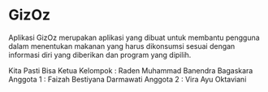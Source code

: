 # GizOz
Aplikasi GizOz merupakan aplikasi yang dibuat untuk membantu pengguna dalam menentukan makanan yang harus dikonsumsi sesuai dengan informasi diri yang diberikan dan program yang dipilih.

Kita Pasti Bisa
Ketua Kelompok : Raden Muhammad Banendra Bagaskara
Anggota 1 : Faizah Bestiyana Darmawati
Anggota 2 : Vira Ayu Oktaviani
